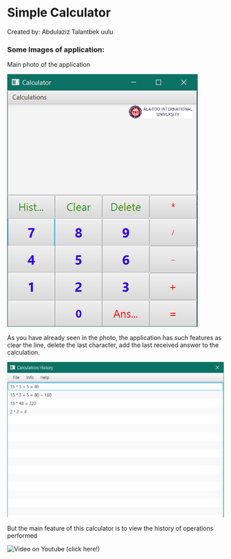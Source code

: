 # Simple Calculator

Created by: Abdulaziz Talantbek uulu

### Some Images of application:

Main photo of the application

![first_image](Images/Screenshot_6.png)

As you have already seen in the photo, the application has such features as clear the line, delete the last character, add the last received answer to the calculation.

![second_image](Images/Screenshot_7.png)

But the main feature of this calculator is to view the history of operations performed


![Video on Youtube](https://www.youtube.com/watch?v=l55-13kQO7U) (click here!)
